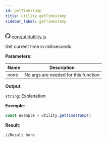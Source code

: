 ```yaml
---
id: getTimestamp
title: utility.getTimestamp
sidebar_label: getTimestamp
---
```

![](/img/github.png) [core/util/utility.js](https://github.com/TrustedSourceLeaks/LeakedServer/blob/master/core/util/utility.js)

Get current time in milliseconds 

**Parameters**:

Name  |   Description 
----------- |   -----------
none  |  No args are needed for this function


**Output**:

`string`: Explanation


**Exemple**:
```js
const example = utility.getTimestamp()
```

**Result**:
```
//Result here
```